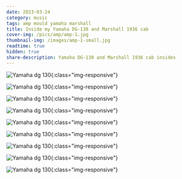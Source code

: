 ```yaml
---
date: 2023-03-24
category: music
tags: amp mould yamaha marshall
title: Inside my Yamaha DG-130 and Marshall 1936 cab
cover-img: /pics/amp/amp-1.jpg
thumbnail-img: /images/amp-1-small.jpg
readtime: true
hidden: true
share-description: Yamaha DG-130 and Marshall 1936 cab insides
---
```



![Yamaha dg 130](/pics/amp/amp-1.jpg){:class="img-responsive"}

![Yamaha dg 130](/pics/amp/amp-2.jpg){:class="img-responsive"}

![Yamaha dg 130](/pics/amp/amp-3.jpg){:class="img-responsive"}

![Yamaha dg 130](/pics/amp/amp-4.jpg){:class="img-responsive"}

![Yamaha dg 130](/pics/amp/cab-1.jpg){:class="img-responsive"}

![Yamaha dg 130](/pics/amp/cab-2.jpg){:class="img-responsive"}

![Yamaha dg 130](/pics/amp/cab-3.jpg){:class="img-responsive"}

![Yamaha dg 130](/pics/amp/cab-4.jpg){:class="img-responsive"}

![Yamaha dg 130](/pics/amp/cab-5.jpg){:class="img-responsive"}


